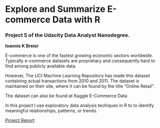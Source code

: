 # Explore and Summarize E-commerce Data with R
### Project 5 of the Udacity Data Analyst Nanodegree.
**Ioannis K Breier**




E-commerce is one of the fastest growing economic sectors worldwide. Typically e-commerce datasets are proprietary and consequently hard to find among publicly available data.

However, The UCI Machine Learning Repository has made this dataset containing actual transactions from 2010 and 2011. The dataset is maintained on their site, where it can be found by the title “Online Retail”.

The dataset can also be found at Kaggle E-Commerce Data
 
In this project I use exploratory data analysis techiques in R to to identify meaningful relationships, patterns, or trends.

[Project Report]()
